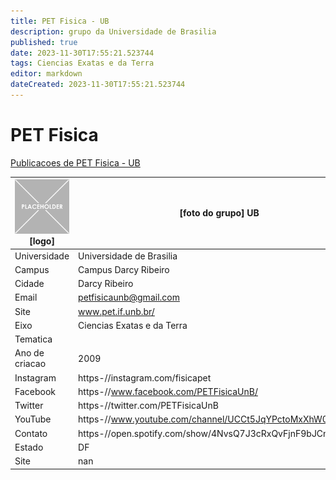 ```yaml
---
title: PET Fisica - UB
description: grupo da Universidade de Brasilia
published: true
date: 2023-11-30T17:55:21.523744
tags: Ciencias Exatas e da Terra
editor: markdown
dateCreated: 2023-11-30T17:55:21.523744
---
```


# PET Fisica

[Publicacoes de PET Fisica - UB](/atividade/228PETFisicaUB/feed.md)

| ![placeholder.png](/placeholder.png) [logo] | [foto do grupo] UB         |
| ------------------------------------------- | ------------------------------------------------- |
| Universidade                                | Universidade de Brasilia      |
| Campus                                      | Campus Darcy Ribeiro            |
| Cidade                                      | Darcy Ribeiro             |
| Email                                       | petfisicaunb@gmail.com             |
| Site                                        | www.pet.if.unb.br/              |
| Eixo                                        | Ciencias Exatas e da Terra              |
| Tematica                                    |           |
| Ano de criacao                              | 2009        |
| Instagram                                   | https-//instagram.com/fisicapet         |
| Facebook                                    | https-//www.facebook.com/PETFisicaUnB/          |
| Twitter                                     | https-//twitter.com/PETFisicaUnB           |
| YouTube                                     | https-//www.youtube.com/channel/UCCt5JqYPctoMxXhW0xoJShw           |
| Contato                                     | https-//open.spotify.com/show/4NvsQ7J3cRxQvFjnF9bJCn         |
| Estado                                      |  DF            |
| Site                                        | nan |
